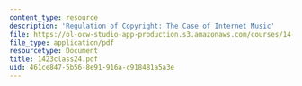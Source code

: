 ```yaml
---
content_type: resource
description: 'Regulation of Copyright: The Case of Internet Music'
file: https://ol-ocw-studio-app-production.s3.amazonaws.com/courses/14-23-government-regulation-of-industry-spring-2003/461ce8475b568e91916ac918481a5a3e_1423class24.pdf
file_type: application/pdf
resourcetype: Document
title: 1423class24.pdf
uid: 461ce847-5b56-8e91-916a-c918481a5a3e
---
```

